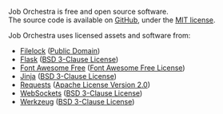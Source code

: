 Job Orchestra is free and open source software.  
The source code is available on [GitHub](https://github.com/BenjaminHamon/JobOrchestra), under the [MIT license](https://github.com/BenjaminHamon/JobOrchestra/blob/master/license.txt).

Job Orchestra uses licensed assets and software from:

- [Filelock](https://github.com/benediktschmitt/py-filelock)
  ([Public Domain](https://github.com/benediktschmitt/py-filelock/blob/master/LICENSE.rst))
- [Flask](http://flask.pocoo.org/)
  ([BSD 3-Clause License](http://flask.pocoo.org/docs/license/))
- [Font Awesome Free](https://fontawesome.com)
  ([Font Awesome Free License](https://fontawesome.com/license/free))
- [Jinja](http://jinja.pocoo.org/)
  ([BSD 3-Clause License](https://github.com/pallets/jinja/blob/master/LICENSE))
- [Requests](http://docs.python-requests.org/)
  ([Apache License Version 2.0](http://docs.python-requests.org/en/master/user/intro/#apache2-license))
- [WebSockets](https://websockets.readthedocs.io/)
  ([BSD 3-Clause License](https://websockets.readthedocs.io/en/stable/license.html))
- [Werkzeug](https://palletsprojects.com/p/werkzeug/)
  ([BSD 3-Clause License](https://github.com/pallets/werkzeug/blob/master/LICENSE.rst))
